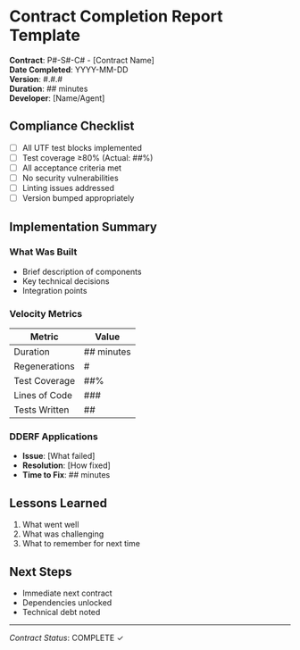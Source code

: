 # Contract Completion Report Template

**Contract**: P#-S#-C# - [Contract Name]  
**Date Completed**: YYYY-MM-DD  
**Version**: #.#.#  
**Duration**: ## minutes  
**Developer**: [Name/Agent]  

## Compliance Checklist

- [ ] All UTF test blocks implemented
- [ ] Test coverage ≥80% (Actual: ##%)
- [ ] All acceptance criteria met
- [ ] No security vulnerabilities
- [ ] Linting issues addressed
- [ ] Version bumped appropriately

## Implementation Summary

### What Was Built
- Brief description of components
- Key technical decisions
- Integration points

### Velocity Metrics
| Metric | Value |
|--------|-------|
| Duration | ## minutes |
| Regenerations | # |
| Test Coverage | ##% |
| Lines of Code | ### |
| Tests Written | ## |

### DDERF Applications
- **Issue**: [What failed]
- **Resolution**: [How fixed]
- **Time to Fix**: ## minutes

## Lessons Learned
1. What went well
2. What was challenging
3. What to remember for next time

## Next Steps
- Immediate next contract
- Dependencies unlocked
- Technical debt noted

---
*Contract Status*: COMPLETE ✓